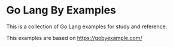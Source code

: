 # Go Lang By Examples

This is a collection of Go Lang examples for study and reference.

This examples are based on <https://gobyexample.com/>
